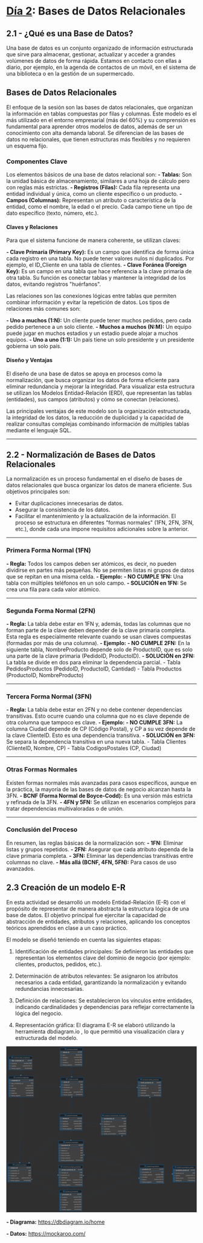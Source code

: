 # [Día 2](https://drive.google.com/drive/folders/1j2tJ8m-lJDQOfeHJKJ4m601N32swS2O3): Bases de Datos Relacionales

## 2.1 - ¿Qué es una Base de Datos?

Una base de datos es un conjunto organizado de información estructurada que sirve para almacenar, gestionar, actualizar y acceder a grandes volúmenes de datos de forma rápida. Estamos en contacto con ellas a diario, por ejemplo, en la agenda de contactos de un móvil, en el sistema de una biblioteca o en la gestión de un supermercado.

## Bases de Datos Relacionales

El enfoque de la sesión son las bases de datos relacionales, que organizan la información en tablas compuestas por filas y columnas. Este modelo es el más utilizado en el entorno empresarial (más del 60%) y su comprensión es fundamental para aprender otros modelos de datos, además de ser un conocimiento con alta demanda laboral. Se diferencian de las bases de datos no relacionales, que tienen estructuras más flexibles y no requieren un esquema fijo.

### Componentes Clave

Los elementos básicos de una base de datos relacional son:
**- Tablas:** Son la unidad básica de almacenamiento, similares a una hoja de cálculo pero con reglas más estrictas.
**- Registros (Filas):** Cada fila representa una entidad individual y única, como un cliente específico o un producto.
**- Campos (Columnas):** Representan un atributo o característica de la entidad, como el nombre, la edad o el precio. Cada campo tiene un tipo de dato específico (texto, número, etc.).

#### Claves y Relaciones

Para que el sistema funcione de manera coherente, se utilizan claves:

**- Clave Primaria (Primary Key):** Es un campo que identifica de forma única cada registro en una tabla. No puede tener valores nulos ni duplicados. Por ejemplo, el ID_Cliente en una tabla de clientes.
**- Clave Foránea (Foreign Key):** Es un campo en una tabla que hace referencia a la clave primaria de otra tabla. Su función es conectar tablas y mantener la integridad de los datos, evitando registros "huérfanos".

Las relaciones son las conexiones lógicas entre tablas que permiten combinar información y evitar la repetición de datos. Los tipos de relaciones más comunes son:

**- Uno a muchos (1:N):** Un cliente puede tener muchos pedidos, pero cada pedido pertenece a un solo cliente.
**- Muchos a muchos (N:M):** Un equipo puede jugar en muchos estadios y un estadio puede alojar a muchos equipos.
**- Uno a uno (1:1):** Un país tiene un solo presidente y un presidente gobierna un solo país.

#### Diseño y Ventajas

El diseño de una base de datos se apoya en procesos como la normalización, que busca organizar los datos de forma eficiente para eliminar redundancia y mejorar la integridad. Para visualizar esta estructura se utilizan los Modelos Entidad-Relación (ERD), que representan las tablas (entidades), sus campos (atributos) y cómo se conectan (relaciones).

Las principales ventajas de este modelo son la organización estructurada, la integridad de los datos, la reducción de duplicidad y la capacidad de realizar consultas complejas combinando información de múltiples tablas mediante el lenguaje SQL.

-----

## 2.2 - Normalización de Bases de Datos Relacionales

La normalización es un proceso fundamental en el diseño de bases de datos relacionales que busca organizar los datos de manera eficiente. Sus objetivos principales son:
- Evitar duplicaciones innecesarias de datos.
- Asegurar la consistencia de los datos.
- Facilitar el mantenimiento y la actualización de la información.
El proceso se estructura en diferentes "formas normales" (1FN, 2FN, 3FN, etc.), donde cada una impone requisitos adicionales sobre la anterior.

--------------------------------------------------------------------------------
### Primera Forma Normal (1FN)
**- Regla:** Todos los campos deben ser atómicos, es decir, no pueden dividirse en partes más pequeñas. No se permiten listas ni grupos de datos que se repitan en una misma celda.
**- Ejemplo:**
    **- NO CUMPLE 1FN:** Una tabla con múltiples teléfonos en un solo campo.
    **- SOLUCIÓN en 1FN:** Se crea una fila para cada valor atómico.

--------------------------------------------------------------------------------
### Segunda Forma Normal (2FN)
**- Regla:** La tabla debe estar en 1FN y, además, todas las columnas que no forman parte de la clave deben depender de la clave primaria completa. Esta regla es especialmente relevante cuando se usan claves compuestas (formadas por más de una columna).
**- Ejemplo:**
    **- NO CUMPLE 2FN:** En la siguiente tabla, NombreProducto depende solo de ProductoID, que es solo una parte de la clave primaria (PedidoID, ProductoID).
    **- SOLUCIÓN en 2FN:** La tabla se divide en dos para eliminar la dependencia parcial.
        - Tabla PedidosProductos (PedidoID, ProductoID, Cantidad)
        - Tabla Productos (ProductoID, NombreProducto)

--------------------------------------------------------------------------------
### Tercera Forma Normal (3FN)
**- Regla:** La tabla debe estar en 2FN y no debe contener dependencias transitivas. Esto ocurre cuando una columna que no es clave depende de otra columna que tampoco es clave.
**- Ejemplo:**
    **- NO CUMPLE 3FN:** La columna Ciudad depende de CP (Código Postal), y CP a su vez depende de la clave ClienteID. Esto es una dependencia transitiva.
    **- SOLUCIÓN en 3FN:** Se separa la dependencia transitiva en una nueva tabla.
        - Tabla Clientes (ClienteID, Nombre, CP)
        - Tabla CodigosPostales (CP, Ciudad)

--------------------------------------------------------------------------------
### Otras Formas Normales
Existen formas normales más avanzadas para casos específicos, aunque en la práctica, la mayoría de las bases de datos de negocio alcanzan hasta la 3FN.
**- BCNF (Forma Normal de Boyce-Codd):** Es una versión más estricta y refinada de la 3FN.
**- 4FN y 5FN:** Se utilizan en escenarios complejos para tratar dependencias multivaloradas o de unión.

--------------------------------------------------------------------------------
### Conclusión del Proceso

En resumen, las reglas básicas de la normalización son:
**- 1FN:** Eliminar listas y grupos repetidos.
**- 2FN:** Asegurar que cada atributo dependa de la clave primaria completa.
**- 3FN:** Eliminar las dependencias transitivas entre columnas no clave.
**- Más allá (BCNF, 4FN, 5FN):** Para casos de uso avanzados.

## 2.3 Creación de un modelo E-R

En esta actividad se desarrolló un modelo Entidad-Relación (E-R) con el propósito de representar de manera abstracta la estructura lógica de una base de datos. El objetivo principal fue ejercitar la capacidad de abstracción de entidades, atributos y relaciones, aplicando los conceptos teóricos aprendidos en clase a un caso práctico.

El modelo se diseñó teniendo en cuenta las siguientes etapas:

1. Identificación de entidades principales: Se definieron las entidades que representan los elementos clave del dominio de negocio (por ejemplo: clientes, productos, pedidos, etc.).

2. Determinación de atributos relevantes: Se asignaron los atributos necesarios a cada entidad, garantizando la normalización y evitando redundancias innecesarias.

3. Definición de relaciones: Se establecieron los vínculos entre entidades, indicando cardinalidades y dependencias para reflejar correctamente la lógica del negocio.

4. Representación gráfica: El diagrama E-R se elaboró utilizando la herramienta dbdiagram.io
, lo que permitió una visualización clara y estructurada del modelo.

![alt text](../resources/static/images/Diagrama_comercio.png)

**- Diagrama:** https://dbdiagram.io/home

**- Datos:** https://mockaroo.com/

